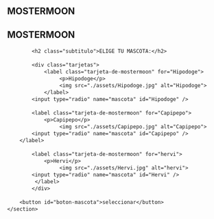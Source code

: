 ## MOSTERMOON
<!DOCTYPE html>
<html>
     <head>
        <meta charset="utf-8 /">
        <title>mostermoon</title>
        <script src="./js/mostermoon.js"> </script>  
        <link rel="stylesheet" href="./estilos.CSS">
     </head>
     <body>
        <section id="seleccionar-mascota">
            <h1 class="titulo"> MOSTERMOON </h1>

            <h2 class="subtitulo">ELIGE TU MASCOTA:</h2>

            <div class="tarjetas">
                <label class="tarjeta-de-mostermoon" for="Hipodoge">
                     <p>Hipodoge</p>
                     <img src="./assets/Hipodoge.jpg" alt="Hipodoge">
                </label>
            <input type="radio" name="mascota" id="Hipodoge" />

            <label class="tarjeta-de-mostermoon" for="Capipepo">
                <p>Capipepo</p>
                     <img src="./assets/Capipepo.jpg" alt="Capipepo">
            <input type="radio" name="mascota" id="Capipepo" />
        </label>

            <label class="tarjeta-de-mostermoon" for="hervi">
                <p>Hervi</p>
                     <img src="./assets/Hervi.jpg" alt="hervi">
            <input type="radio" name="mascota" id="Hervi" />
             </label>
            </div>

        <button id="boton-mascota">seleccionar</button>
    </section>
